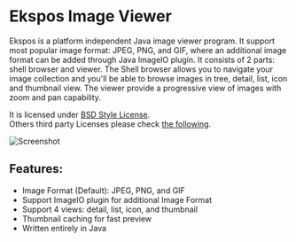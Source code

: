 # Ekspos Image Viewer

Ekspos is a platform independent Java image viewer program. It support most popular image format: JPEG, PNG, and GIF, where an additional image format can be added through Java ImageIO plugin. It consists of 2 parts: shell browser and viewer. The Shell browser allows you to navigate your image collection and you'll be able to browse images in tree, detail, list, icon and thumbnail view. The viewer provide a progressive view of images with zoom and pan capability.

It is licensed under [BSD Style License](https://github.com/tonny-kohar/ekspos/blob/master/LICENSE).  
Others third party Licenses please check [the following](https://github.com/tonny-kohar/ekspos/tree/master/ekspos/legal).

![Screenshot](https://www.kiyut.com/products/ekspos/browser_thumbnail.png)

## Features:

* Image Format (Default): JPEG, PNG, and GIF
* Support ImageIO plugin for additional Image Format
* Support 4 views: detail, list, icon, and thumbnail
* Thumbnail caching for fast preview
* Written entirely in Java
